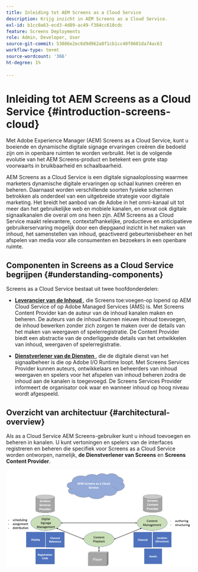```yaml
---
title: Inleiding tot AEM Screens as a Cloud Service
description: Krijg inzicht in AEM Screens as a Cloud Service.
exl-id: b1cc0a63-ecd3-4d89-ac49-f384cc610cdc
feature: Screens Deployments
role: Admin, Developer, User
source-git-commit: 53086e2ec6d9d962a8f1cb1cc40f0601da74ac63
workflow-type: tm+mt
source-wordcount: '366'
ht-degree: 1%

---
```



# Inleiding tot AEM Screens as a Cloud Service {#introduction-screens-cloud}

Met Adobe Experience Manager (AEM) Screens as a Cloud Service, kunt u boeiende en dynamische digitale signage ervaringen creëren die bedoeld zijn om in openbare ruimten te worden verbruikt. Het is de volgende evolutie van het AEM Screens-product en betekent een grote stap voorwaarts in bruikbaarheid en schaalbaarheid.

AEM Screens as a Cloud Service is een digitale signaaloplossing waarmee marketers dynamische digitale ervaringen op schaal kunnen creëren en beheren. Daarnaast worden verschillende soorten fysieke schermen betrokken als onderdeel van een uitgebreide strategie voor digitale marketing. Het breidt het aanbod van de Adobe in het omni-kanaal uit tot meer dan het gebruikelijke web en mobiele kanalen, en omvat ook digitale signaalkanalen die overal om ons heen zijn. AEM Screens as a Cloud Service maakt relevantere, contextafhankelijke, productieve en anticipatieve gebruikerservaring mogelijk door een diepgaand inzicht in het maken van inhoud, het samenstellen van inhoud, geactiveerd gebeurtenisbeheer en het afspelen van media voor alle consumenten en bezoekers in een openbare ruimte.

## Componenten in Screens as a Cloud Service begrijpen {#understanding-components}

Screens as a Cloud Service bestaat uit twee hoofdonderdelen:

* **[Leverancier van de Inhoud ](https://experienceleague.adobe.com/docs/experience-manager-cloud-service/content/screens-as-cloud-service/configure-screens-cloud/using-screens-content-provider.html)**, die Screens toe:voegen-op lopend op AEM Cloud Service of op Adobe Managed Services (AMS) is. Met Screens Content Provider kan de auteur van de inhoud kanalen maken en beheren. De auteurs van de inhoud kunnen nieuwe inhoud toevoegen, de inhoud bewerken zonder zich zorgen te maken over de details van het maken van weergaven of spelerregistratie. De Content Provider biedt een abstractie van de onderliggende details van het ontwikkelen van inhoud, weergaven of spelerregistratie.

* **[Dienstverlener van de Diensten ](https://experienceleague.adobe.com/docs/experience-manager-cloud-service/content/screens-as-cloud-service/configure-screens-cloud/navigating-to-screens-services-provider.html)**, die de digitale dienst van het signaalbeheer is die op Adobe I/O Runtime loopt. Met Screens Services Provider kunnen auteurs, ontwikkelaars en beheerders van inhoud weergaven en spelers voor het afspelen van inhoud beheren zodra de inhoud aan de kanalen is toegevoegd. De Screens Services Provider informeert de organisator ook waar en wanneer inhoud op hoog niveau wordt afgespeeld.


## Overzicht van architectuur {#architectural-overview}

Als as a Cloud Service AEM Screens-gebruiker kunt u inhoud toevoegen en beheren in kanalen. U kunt vertoningen en spelers van de interfaces registreren en beheren die specifiek voor Screens as a Cloud Service worden ontworpen, namelijk, **de Dienstverlener van Screens** en **Screens Content Provider**.

![ Architecturaal Overzicht ](/help/screens-cloud/assets/architecture-screenscloud.png)
